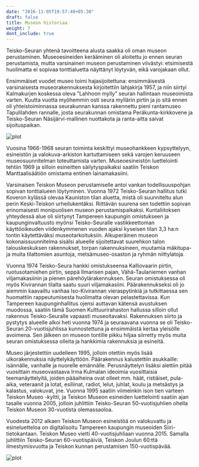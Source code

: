 ```yaml
---
date: "2016-11-05T19:57:40+05:30"
draft: false
title: Museon historiaa
weight: 7
dont_include: true
---
```


Teisko-Seuran yhtenä tavoitteena alusta saakka oli oman museon perustaminen. Museoesineiden kerääminen oli aloitettu jo ennen seuran perustamista, mutta varsinainen museon perustaminen viivästyi: etsimisestä huolimatta ei sopivaa tonttialuetta näyttänyt löytyvän, eikä varojakaan ollut.

Ensimmäiset vuodet museo toimi hajasijoitettuna: ensimmäisestä varsinaisesta museorakennuksesta kirjoitettiin lahjakirja 1957, ja niin siirtyi Kalmakurjen koskessa oleva ”Lahhoon mylly” seuran hallintaan museoimista varten. Kuutta vuotta myöhemmin osti seura myllärin pirtin ja jo sitä ennen oli yhteistoiminnassa seurakunnan kanssa rakennettu pieni rantamuseo Tapulilahden rannalle, josta seurakunnan omistama Peräkunta-kirkkovene ja Teisko-Seuran Näsijärvi-mallinen nuottakota ja ranta-aitta saivat sijoituspaikan.

![plot](/teiskoseura/img/museorikki.jpg)

Vuosina 1966-1968 seuran toiminta keskittyi museohankkeen kypsyttelyyn, esineistön ja valokuva-arkiston kartuttamiseen sekä varojen keruuseen museosuunnitelman toteuttamista varten. Museoesineistön luettelointi tehtiin 1969 ja silloin esineitten säilytyspaikaksi saatiin Teiskon Manttaalisäätiön omistama entinen lainamakasiini.

Varsinaisen Teiskon Museon perustamiselle antoi vankan todellisuuspohjan sopivan tonttialueen löytyminen. Vuonna 1972 Teisko-Seuran hallitus tutki Koveron kylässä olevaa Kauniston tilan aluetta, mistä oli suunniteltu alun perin Keski-Teiskon urheilukentäksi. Riittävän suurena sen todettiin sopivan erinomaisesti monipuolisen museon perustamispaikaksi. Kuntaliitoksen yhteydessä alue oli siirtynyt Tampereen kaupungin omistukseen ja kaupunginvaltuusto myönsi Teisko-Seuralle vastikkeettoman käyttöoikeuden viidenkymmenen vuoden ajaksi kyseisen tilan 3,3 ha:n tontin käytettäväksi museotarkoituksiin.
Alkuperäinen museon kokonaissuunnitelma sisälsi alueelle sijoitettavat suurehkon talon talouskeskuksen rakennukset, torpan rakennuksineen, muutamia mäkitupa- ja muita tilattomien asuntoja, metsämuseo-osaston ja ryhmän niittylatoja.

Vuonna 1974 Teisko-Seura hankki omistukseensa Kalliovaarin pirtin, ruotusotamiehen pirtin, seppä Ilmarisen pajan, Vähä-Taulaniemen vanhan viljamakasiinin ja pienen pärehöylärakennuksen. Seuran omistuksessa oli myös Kivirannan tilalta saatu suuri viljamakasiini. Päärakennukseksi oli jo aiemmin kaavailtu vanhaa Iso-Kivirannan vieraspytinkiä ja tutkittaessa sen huomattiin rappeutumisesta huolimatta olevan pelastettavissa. Kun Tampereen kaupunginhallitus ojensi auttavan kätensä avustuksen muodossa, saatiin tämä Suomen Kulttuurirahaston hallussa silloin ollut rakennus Teisko-Seuralle vapaasti museoitavaksi. Rakennuksen siirto ja pystytys alueelle alkoi heti vuonna 1974 ja seuraavana vuonna se oli Teisko-Seuran 20-vuotisjuhlissa kunnostettuna ja ensimmäistä kertaa yleisölle avoimena.
Sen jälkeen on museon tontille pikku hiljaa siirretty myös muita seuran omistuksessa olleita ja hankkimia rakennuksia ja esineitä.

Museo järjestettiin uudelleen 1995, jolloin otettiin myös lisää ulkorakennuksia näyttelykäyttöön. Päärakennus kalustettiin asukkaille: isännälle, vanhalle ja nuorelle emännälle.
Perusnäyttelyn lisäksi alettiin pitää vuosittain museovastaava Irma Kulmalan ideoimia vuosittaisia teemanäyttelyitä, joiden pääaiheina ovat olleet mm. häät, ristiäiset, pula-aika, veteraanit ja lotat, esiliinat, radiot, lelut, juhlat, koulu ja metsästys ja kalastus, valokuvat, jne.
Vuonna 1995 saatiin viimeinkin ison tien varteen Teiskon Museo -kyltti, ja Teiskon Museon esineiden luettelointi saatiin ajan tasalle vuonna 2005, jolloin juhlittiin Teisko-Seuran 50-vuotisjuhlien ohella Teiskon Museon 30-vuotista olemassaoloa.

Vuodesta 2012 alkaen Teiskon Museon esineistöä on valokuvattu ja esineluetteloa on digitalisoitu Tampereen kaupungin museoiden Siiri-tietokantaan.
Teiskon Museo vietti 40-vuotisjuhliaan vuonna 2015. Samalla juhlittiin Teisko-Seuran 60-vuotispäiviä, Teiskon Joulun 60:ttä ilmestymisvuotta ja Teiskon kunnan perustamisen 150-vuotispävää.

![plot](/teiskoseura/img/museo.png)

